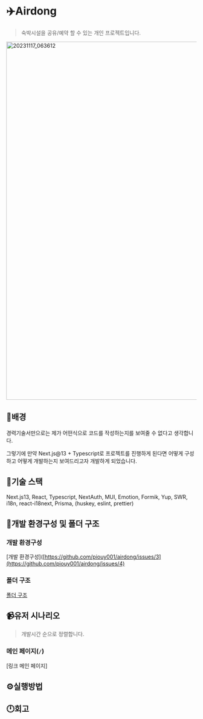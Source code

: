 # ✈️Airdong

> 숙박시설을 공유/예약 할 수 있는 개인 프로젝트입니다.
<img width="946" alt="20231117_063612" src="https://github.com/piouy001/airdong/assets/60591071/1a27c28c-8401-4244-93a4-f914ffe23387">

## 🤔배경

경력기술서만으로는 제가 어떤식으로 코드를 작성하는지를 보여줄 수 없다고 생각합니다. 

그렇기에 만약 Next.js@13 + Typescript로 프로젝트를 진행하게 된다면 어떻게 구성하고 어떻게 개발하는지 보여드리고자 개발하게 되었습니다.

## 👀기술 스택

Next.js13, React, Typescript, NextAuth, MUI, Emotion, Formik, Yup, SWR, i18n, react-i18next, Prisma, (huskey,  eslint, prettier)

## 🧱개발 환경구성 및 폴더 구조

### 개발 환경구성

[개발 환경구성]([https://github.com/piouy001/airdong/issues/3](https://github.com/piouy001/airdong/issues/4)

### 폴더 구조

[폴더 구조](https://github.com/piouy001/airdong/issues/3)

## 📹유저 시나리오

> 개발시간 순으로 정렬합니다.

### 메인 페이지(`/`)

[링크 메인 페이지]


## ⚙️실행방법

## 🕛회고
